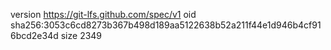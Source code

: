 version https://git-lfs.github.com/spec/v1
oid sha256:3053c6cd8273b367b498d189aa5122638b52a211f44e1d946b4cf916bcd2e34d
size 2349

